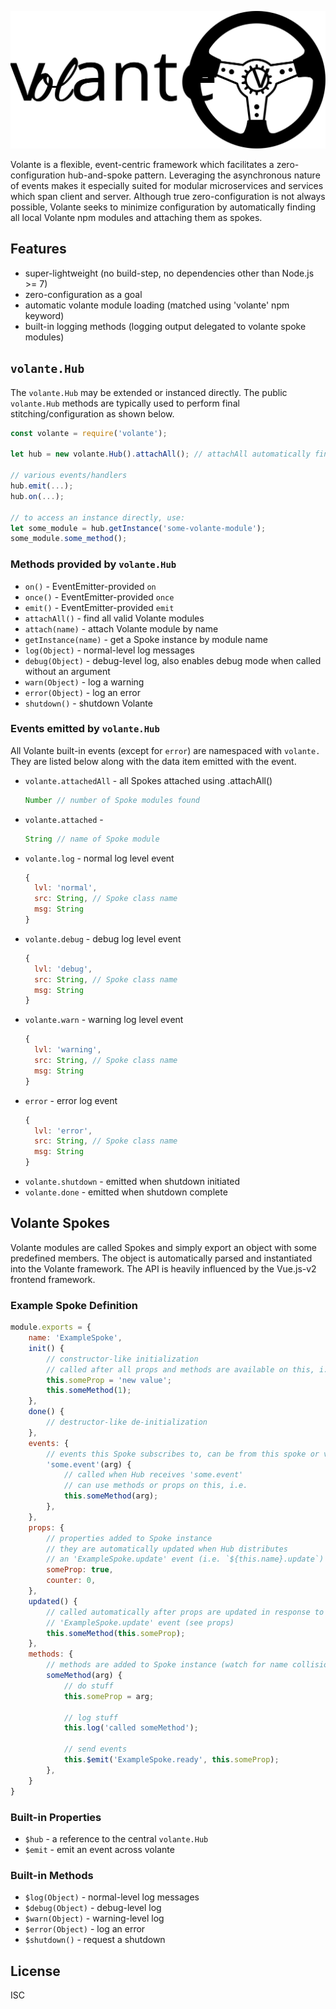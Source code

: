 ![volante](https://raw.githubusercontent.com/msmiley/msmiley.github.io/master/volante-with-text.svg?sanitize=true)

Volante is a flexible, event-centric framework which facilitates a zero-configuration hub-and-spoke pattern. Leveraging the asynchronous nature of events makes it especially suited for modular microservices and services which span client and server. Although true zero-configuration is not always possible, Volante seeks to minimize configuration by automatically finding all local Volante npm modules and attaching them as spokes.

## Features

- super-lightweight (no build-step, no dependencies other than Node.js >= 7)
- zero-configuration as a goal
- automatic volante module loading (matched using 'volante' npm keyword)
- built-in logging methods (logging output delegated to volante spoke modules)

## `volante.Hub`

The `volante.Hub` may be extended or instanced directly. The public `volante.Hub` methods are typically used to perform final stitching/configuration as shown below.

```js
const volante = require('volante');

let hub = new volante.Hub().attachAll(); // attachAll automatically finds all local Volante modules

// various events/handlers
hub.emit(...);
hub.on(...);

// to access an instance directly, use:
let some_module = hub.getInstance('some-volante-module');
some_module.some_method();

```

### Methods provided by `volante.Hub`

- `on()` - EventEmitter-provided `on`
- `once()` - EventEmitter-provided `once`
- `emit()` - EventEmitter-provided `emit`
- `attachAll()` - find all valid Volante modules
- `attach(name)` - attach Volante module by name
- `getInstance(name)` - get a Spoke instance by module name
- `log(Object)` - normal-level log messages
- `debug(Object)` - debug-level log, also enables debug mode when called without an argument
- `warn(Object)` - log a warning
- `error(Object)` - log an error
- `shutdown()` - shutdown Volante

### Events emitted by `volante.Hub`

All Volante built-in events (except for `error`) are namespaced with `volante.` They are listed below along with the data item emitted with the event.

- `volante.attachedAll` - all Spokes attached using .attachAll()
  ```js
  Number // number of Spoke modules found
  ```
- `volante.attached` -
  ```js
  String // name of Spoke module
  ```
- `volante.log` - normal log level event
  ```js
  {
    lvl: 'normal',
    src: String, // Spoke class name
    msg: String
  }
  ```
- `volante.debug` - debug log level event
  ```js
  {
    lvl: 'debug',
    src: String, // Spoke class name
    msg: String
  }
  ```
- `volante.warn` - warning log level event
  ```js
  {
    lvl: 'warning',
    src: String, // Spoke class name
    msg: String
  }
  ```
- `error` - error log event
  ```js
  {
    lvl: 'error',
    src: String, // Spoke class name
    msg: String
  }
  ```
- `volante.shutdown` - emitted when shutdown initiated
- `volante.done` - emitted when shutdown complete

## Volante Spokes

Volante modules are called Spokes and simply export an object with some predefined members. The object is automatically parsed and instantiated into the Volante framework. The API is heavily influenced by the Vue.js-v2 frontend framework.

### Example Spoke Definition

```js
module.exports = {
	name: 'ExampleSpoke',
	init() {
		// constructor-like initialization
		// called after all props and methods are available on this, i.e.
		this.someProp = 'new value';
		this.someMethod(1);
	},
	done() {
		// destructor-like de-initialization
	},
	events: {
		// events this Spoke subscribes to, can be from this spoke or volante-wide
		'some.event'(arg) {
			// called when Hub receives 'some.event'
			// can use methods or props on this, i.e.
			this.someMethod(arg);
		},
	},
	props: {
		// properties added to Spoke instance
		// they are automatically updated when Hub distributes
		// an 'ExampleSpoke.update' event (i.e. `${this.name}.update`)
		someProp: true,
		counter: 0,
	},
	updated() {
		// called automatically after props are updated in response to the
		// 'ExampleSpoke.update' event (see props)
		this.someMethod(this.someProp);
	},
	methods: {
		// methods are added to Spoke instance (watch for name collisions with props)
		someMethod(arg) {
			// do stuff
			this.someProp = arg;

			// log stuff
			this.log('called someMethod');

			// send events
			this.$emit('ExampleSpoke.ready', this.someProp);
		},
	}
}
```

### Built-in Properties
- `$hub` - a reference to the central `volante.Hub`
- `$emit` - emit an event across volante

### Built-in Methods
- `$log(Object)` - normal-level log messages
- `$debug(Object)` - debug-level log
- `$warn(Object)` - warning-level log
- `$error(Object)` - log an error
- `$shutdown()` - request a shutdown

## License

ISC
